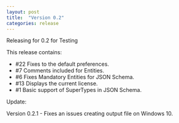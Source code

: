 ```yaml
---
layout: post
title:  "Version 0.2"
categories: release
---
```


Releasing for 0.2 for Testing

This release contains:
- #22 Fixes to the default preferences.
- #7 Comments included for Entities.
- #6 Fixes Mandatory Entities for JSON Schema.
- #13 Displays the current license.
- #1 Basic support of SuperTypes in JSON Schema.

Update:

Version 0.2.1 - Fixes an issues creating output file on Windows 10.

